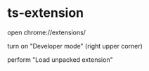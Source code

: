 # ts-extension
open chrome://extensions/

turn on "Developer mode" (right upper corner)

perform "Load unpacked extension"

